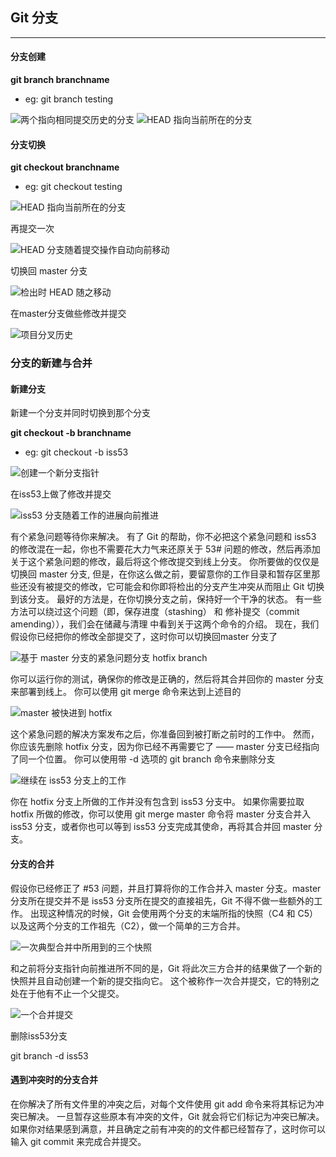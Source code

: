 ## Git 分支

---

#### 分支创建

**git branch branchname**

* eg: git branch testing

![两个指向相同提交历史的分支](https://github.com/ossaw/notes/blob/master/Pictures/git/pro-git-02.png)
![HEAD 指向当前所在的分支](https://github.com/ossaw/notes/blob/master/Pictures/git/pro-git-03.png)

#### 分支切换

**git checkout branchname**

* eg: git checkout testing

![HEAD 指向当前所在的分支](https://github.com/ossaw/notes/blob/master/Pictures/git/pro-git-04.png)

再提交一次

![HEAD 分支随着提交操作自动向前移动](https://github.com/ossaw/notes/blob/master/Pictures/git/pro-git-05.png)

切换回 master 分支

![检出时 HEAD 随之移动](https://github.com/ossaw/notes/blob/master/Pictures/git/pro-git-06.png)

在master分支做些修改并提交

![项目分叉历史](https://github.com/ossaw/notes/blob/master/Pictures/git/pro-git-07.png)

### 分支的新建与合并

#### 新建分支

新建一个分支并同时切换到那个分支

**git checkout -b branchname**

* eg: git checkout -b iss53

![创建一个新分支指针](https://github.com/ossaw/notes/blob/master/Pictures/git/pro-git-08.png)

在iss53上做了修改并提交

![iss53 分支随着工作的进展向前推进](https://github.com/ossaw/notes/blob/master/Pictures/git/pro-git-09.png)

有个紧急问题等待你来解决。 有了 Git 的帮助，你不必把这个紧急问题和 iss53 的修改混在一起，你也不需要花大力气来还原关于 53# 问题的修改，然后再添加关于这个紧急问题的修改，最后将这个修改提交到线上分支。 你所要做的仅仅是切换回 master 分支, 但是，在你这么做之前，要留意你的工作目录和暂存区里那些还没有被提交的修改，它可能会和你即将检出的分支产生冲突从而阻止 Git 切换到该分支。 最好的方法是，在你切换分支之前，保持好一个干净的状态。 有一些方法可以绕过这个问题（即，保存进度（stashing） 和 修补提交（commit amending）），我们会在储藏与清理 中看到关于这两个命令的介绍。 现在，我们假设你已经把你的修改全部提交了，这时你可以切换回master 分支了

![基于 master 分支的紧急问题分支 hotfix branch](https://github.com/ossaw/notes/blob/master/Pictures/git/pro-git-10.png)

你可以运行你的测试，确保你的修改是正确的，然后将其合并回你的 master 分支来部署到线上。 你可以使用 git merge 命令来达到上述目的


![master 被快进到 hotfix](https://github.com/ossaw/notes/blob/master/Pictures/git/pro-git-11.png)

这个紧急问题的解决方案发布之后，你准备回到被打断之前时的工作中。 然而，你应该先删除 hotfix 分支，因为你已经不再需要它了 —— master 分支已经指向了同一个位置。 你可以使用带 -d 选项的 git branch 命令来删除分支

![继续在 iss53 分支上的工作](https://github.com/ossaw/notes/blob/master/Pictures/git/pro-git-12.png)

你在 hotfix 分支上所做的工作并没有包含到 iss53 分支中。 如果你需要拉取 hotfix 所做的修改，你可以使用 git merge master 命令将 master 分支合并入 iss53 分支，或者你也可以等到 iss53 分支完成其使命，再将其合并回 master 分支。

#### 分支的合并

假设你已经修正了 #53 问题，并且打算将你的工作合并入 master 分支。master 分支所在提交并不是 iss53 分支所在提交的直接祖先，Git 不得不做一些额外的工作。 出现这种情况的时候，Git 会使用两个分支的末端所指的快照（C4 和 C5）以及这两个分支的工作祖先（C2），做一个简单的三方合并。

![一次典型合并中所用到的三个快照](https://github.com/ossaw/notes/blob/master/Pictures/git/pro-git-13.png)

和之前将分支指针向前推进所不同的是，Git 将此次三方合并的结果做了一个新的快照并且自动创建一个新的提交指向它。 这个被称作一次合并提交，它的特别之处在于他有不止一个父提交。

![一个合并提交](https://github.com/ossaw/notes/blob/master/Pictures/git/pro-git-13.png)

删除iss53分支

git branch -d iss53

#### 遇到冲突时的分支合并

在你解决了所有文件里的冲突之后，对每个文件使用 git add 命令来将其标记为冲突已解决。 一旦暂存这些原本有冲突的文件，Git 就会将它们标记为冲突已解决。如果你对结果感到满意，并且确定之前有冲突的的文件都已经暂存了，这时你可以输入 git commit 来完成合并提交。
